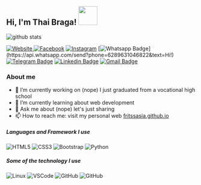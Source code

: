 ## **Hi, I'm Thai Braga!** <img src="https://media.giphy.com/media/mGcNjsfWAjY5AEZNw6/giphy.gif" width="50">

![github stats](https://github-readme-stats.vercel.app/api?username=fritssasia&show_icons=true&theme=radical)

<a href="https://fritssasia.github.io"><img alt="Website" src="https://img.shields.io/badge/Website-fritssasia.github.io-blue?style=flat-square&logo=google-chrome">
[![Facebook](https://img.shields.io/badge/-Facebook-4267B2?style=flat-square&labelColor=4267B2&logo=facebook&logoColor=white&link=https://web.facebook.com/fritslx)](https://web.facebook.com/fritslx)
[![Instagram](https://img.shields.io/badge/-Instagram-125688?style=flat-square&labelColor=125688&logo=instagram&logoColor=fb3958&link=https://web.facebook.com/fritslx)](https://web.facebook.com/fritslx)
[![Whatsapp Badge](https://img.shields.io/badge/-Whatsapp-4CA143?style=flat-square&labelColor=4CA143&logo=whatsapp&logoColor=white&link=https://api.whatsapp.com/send?phone=6289631046822&text=Hi!)](https://api.whatsapp.com/send?phone=6289631046822&text=Hi!)
[![Telegram Badge](https://img.shields.io/badge/-Telegram-1ca0f1?style=flat-square&labelColor=1ca0f1&logo=telegram&logoColor=white&link=https://t.me/luiz740)](https://t.me/Frits_Sasia)
[![Linkedin Badge](https://img.shields.io/badge/-LinkedIn-blue?style=flat-square&logo=Linkedin&logoColor=white&link=https://www.linkedin.com/in/luiz-carlos-abbott-galvão-neto-21a93b148/)](https://www.linkedin.com/in/rivas-frits-sasia-a810661a7/)
[![Gmail Badge](https://img.shields.io/badge/-Gmail-c14438?style=flat-square&logo=Gmail&logoColor=white&link=mailto:fritssasia@gmail.com)](mailto:fritssasia@gmail.com)

### **About me**

- 🔭 I’m currently working on (nope) I just graduated from a vocational high school
- 🌱 I’m currently learning about web development
- 💬 Ask me about (nope) let's just sharing
- 📫 How to reach me: visit my personal web [fritssasia.github.io](https://fritssasia.github.io)

##### Languages and Framework I use

![HTML5](https://img.shields.io/badge/-HTML5-000000?style=flat&logo=html5)
![CSS3](https://img.shields.io/badge/-CSS3-000000?style=flat&logo=css3&logoColor=264de4)
![Bootstrap](https://img.shields.io/badge/-Bootstrap-000000?style=flat&logo=bootstrap&logoColor=6610f2)
![Python](https://img.shields.io/badge/-Python-000000?style=flat&logo=python)

##### Some of the technology I use
![Linux](https://img.shields.io/badge/-Linux-222222?style=flat&logo=linux&logoColor=yellow)
![VSCode](https://img.shields.io/badge/-VSCode-222222?style=flat&logo=visual-studio-code&logoColor=1575F9)
![GitHub](https://img.shields.io/badge/-GitHub-222222?style=flat&logo=github&logoColor=white)
![GitHub](https://img.shields.io/badge/-Chrome-222222?style=flat&logo=google-chrome&logoColor=blue)

